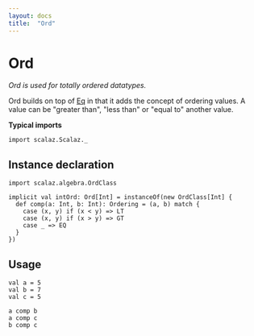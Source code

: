 ```yaml
---
layout: docs
title:  "Ord"
---
```


# Ord

*Ord is used for totally ordered datatypes.*

Ord builds on top of [Eq](./Eq.html) in that it adds the concept of ordering values.
A value can be "greater than", "less than" or "equal to" another value.


**Typical imports**

```tut:silent
import scalaz.Scalaz._
```

## Instance declaration

```tut
import scalaz.algebra.OrdClass

implicit val intOrd: Ord[Int] = instanceOf(new OrdClass[Int] {
  def comp(a: Int, b: Int): Ordering = (a, b) match {
    case (x, y) if (x < y) => LT
    case (x, y) if (x > y) => GT
    case _ => EQ
  }
})
```

## Usage

```tut
val a = 5
val b = 7
val c = 5

a comp b
a comp c
b comp c
```
